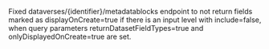 Fixed dataverses/{identifier}/metadatablocks endpoint to not return fields marked as displayOnCreate=true if there is an input level with include=false, when query parameters returnDatasetFieldTypes=true and onlyDisplayedOnCreate=true are set.

